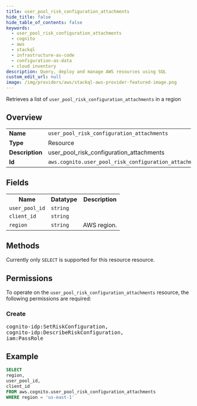 ```yaml
---
title: user_pool_risk_configuration_attachments
hide_title: false
hide_table_of_contents: false
keywords:
  - user_pool_risk_configuration_attachments
  - cognito
  - aws
  - stackql
  - infrastructure-as-code
  - configuration-as-data
  - cloud inventory
description: Query, deploy and manage AWS resources using SQL
custom_edit_url: null
image: /img/providers/aws/stackql-aws-provider-featured-image.png
---
```

Retrieves a list of <code>user_pool_risk_configuration_attachments</code> in a region

## Overview
<table><tbody>
<tr><td><b>Name</b></td><td><code>user_pool_risk_configuration_attachments</code></td></tr>
<tr><td><b>Type</b></td><td>Resource</td></tr>
<tr><td><b>Description</b></td><td>user_pool_risk_configuration_attachments</td></tr>
<tr><td><b>Id</b></td><td><code>aws.cognito.user_pool_risk_configuration_attachments</code></td></tr>
</tbody></table>

## Fields
<table><tbody>
<tr><th>Name</th><th>Datatype</th><th>Description</th></tr>
<tr><td><code>user_pool_id</code></td><td><code>string</code></td><td></td></tr>
<tr><td><code>client_id</code></td><td><code>string</code></td><td></td></tr>
<tr><td><code>region</code></td><td><code>string</code></td><td>AWS region.</td></tr>

</tbody></table>

## Methods
Currently only <code>SELECT</code> is supported for this resource resource.

## Permissions

To operate on the <code>user_pool_risk_configuration_attachments</code> resource, the following permissions are required:

### Create
<pre>
cognito-idp:SetRiskConfiguration,
cognito-idp:DescribeRiskConfiguration,
iam:PassRole</pre>


## Example
```sql
SELECT
region,
user_pool_id,
client_id
FROM aws.cognito.user_pool_risk_configuration_attachments
WHERE region = 'us-east-1'
```
